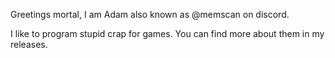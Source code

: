 Greetings mortal, I am Adam also known as @memscan on discord.

I like to program stupid crap for games. You can find more about them in my releases.
